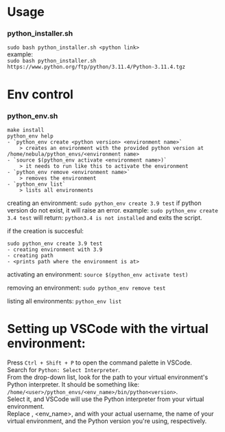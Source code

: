 # Usage


### python_installer.sh
``` sudo bash python_installer.sh <python link> ```
<br>
example:
<br>
``` sudo bash python_installer.sh https://www.python.org/ftp/python/3.11.4/Python-3.11.4.tgz ```

# Env control

### python_env.sh
```
make install
python_env help
- `python_env create <python version> <environment name>`
    > creates an environment with the provided python version at /home/nebula/python_envs/<environment name>
- `source $(python_env activate <environment name>)`
    > it needs to run like this to activate the environment
- `python_env remove <environment name>`
    > removes the environment
- `python_env list`
    > lists all environments
```

creating an environment:
```sudo python_env create 3.9 test```
if python version do not exist, it will raise an error.
example:
```sudo python_env create 3.4 test```
will return:
```python3.4 is not installed```
and exits the script.

if the creation is succesful:
```
sudo python_env create 3.9 test
- creating environment with 3.9
- creating path
- <prints path where the environment is at>
```

activating an environment:
``` source $(python_env activate test) ```

removing an environment:
``` sudo python_env remove test ```

listing all environments:
``` python_env list ```

# Setting up VSCode with the virtual environment:
Press `Ctrl + Shift + P` to open the command palette in VSCode.
<br>
Search for `Python: Select Interpreter`.
<br>
From the drop-down list, look for the path to your virtual environment's Python interpreter. It should be something like:
<br>
`/home/<user>/python_envs/<env_name>/bin/python<version>`.
<br>
Select it, and VSCode will use the Python interpreter from your virtual environment.
<br>
Replace <user>, <env_name>, and <version> with your actual username, the name of your virtual environment, and the Python version you're using, respectively.